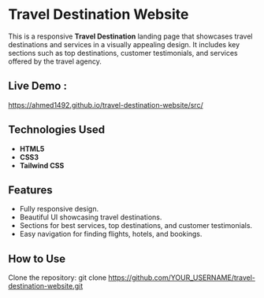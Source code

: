 # Travel Destination Website

This is a responsive **Travel Destination** landing page that showcases travel destinations and services in a visually appealing design. It includes key sections such as top destinations, customer testimonials, and services offered by the travel agency.

## Live Demo : 
https://ahmed1492.github.io/travel-destination-website/src/

## Technologies Used

- **HTML5**
- **CSS3**
- **Tailwind CSS**

## Features

- Fully responsive design.
- Beautiful UI showcasing travel destinations.
- Sections for best services, top destinations, and customer testimonials.
- Easy navigation for finding flights, hotels, and bookings.

## How to Use

Clone the repository:
   git clone https://github.com/YOUR_USERNAME/travel-destination-website.git



